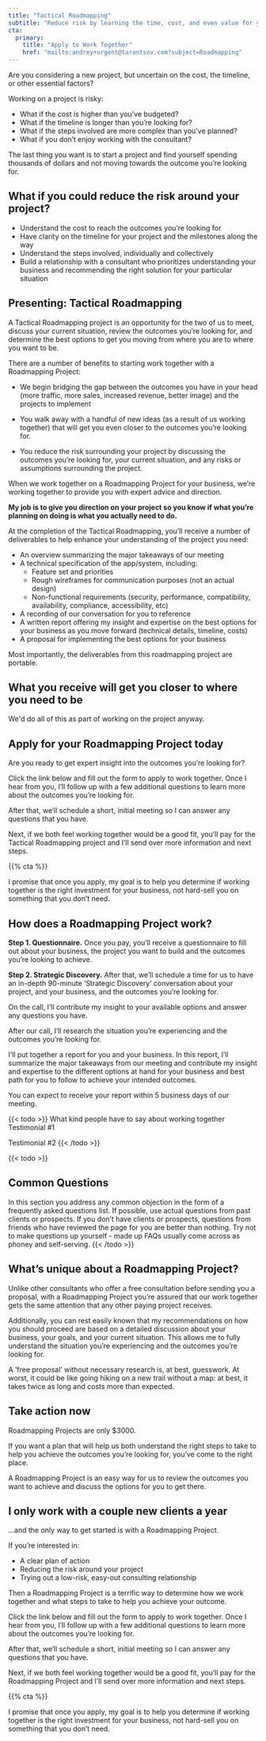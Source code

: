 ```yaml
---
title: "Tactical Roadmapping"
subtitle: "Reduce risk by learning the time, cost, and even value for your next project — before you start!"
cta:
  primary:
    title: "Apply to Work Together"
    href: "mailto:andrey+urgent@tarantsov.com?subject=Roadmapping"
---
```


Are you considering a new project, but uncertain on the cost, the timeline, or other essential factors?

Working on a project is risky:

* What if the cost is higher than you’ve budgeted?
* What if the timeline is longer than you’re looking for?
* What if the steps involved are more complex than you’ve planned?
* What if you don’t enjoy working with the consultant?

The last thing you want is to start a project and find yourself spending thousands of dollars and not moving towards the outcome you’re looking for.


## What if you could reduce the risk around your project?

* Understand the cost to reach the outcomes you’re looking for
* Have clarity on the timeline for your project and the milestones along the way
* Understand the steps involved, individually and collectively
* Build a relationship with a consultant who prioritizes understanding your business and recommending the right solution for your particular situation


## Presenting: Tactical Roadmapping

A Tactical Roadmapping project is an opportunity for the two of us to meet, discuss your current situation, review the outcomes you’re looking for, and determine the best options to get you moving from where you are to where you want to be.

There are a number of benefits to starting work together with a Roadmapping Project:

* We begin bridging the gap between the outcomes you have in your head (more traffic, more sales, increased revenue, better image) and the projects to implement

* You walk away with a handful of new ideas (as a result of us working together) that will get you even closer to the outcomes you’re looking for.

* You reduce the risk surrounding your project by discussing the outcomes you’re looking for, your current situation, and any risks or assumptions surrounding the project.

When we work together on a Roadmapping Project for your business, we’re working together to provide you with expert advice and direction.

**My job is to give you direction on your project so you know if what you’re planning on doing is what you actually need to do.**

At the completion of the Tactical Roadmapping, you’ll receive a number of deliverables to help enhance your understanding of the project you need:

* An overview summarizing the major takeaways of our meeting
* A technical specification of the app/system, including:
    * Feature set and priorities
    * Rough wireframes for communication purposes (not an actual design)
    * Non-functional requirements (security, performance, compatibility, availability, compliance, accessibility, etc)
* A recording of our conversation for you to reference
* A written report offering my insight and expertise on the best options for your business as you move forward (technical details, timeline, costs)
* A proposal for implementing the best options for your business

Most importantly, the deliverables from this roadmapping project are portable.


## What you receive will get you closer to where you need to be

We'd do all of this as part of working on the project anyway.


## Apply for your Roadmapping Project today

Are you ready to get expert insight into the outcomes you’re looking for?

Click the link below and fill out the form to apply to work together. Once I hear from you, I’ll follow up with a few additional questions to learn more about the outcomes you’re looking for.

After that, we’ll schedule a short, initial meeting so I can answer any questions that you have.

Next, if we both feel working together would be a good fit, you’ll pay for the Tactical Roadmapping project and I’ll send over more information and next steps.

{{% cta %}}

I promise that once you apply, my goal is to help you determine if working together is the right investment for your business, not hard-sell you on something that you don’t need.


## How does a Roadmapping Project work?

**Step 1. Questionnaire.** Once you pay, you’ll receive a questionnaire to fill out about your business, the project you want to build and the outcomes you’re looking to achieve.

**Step 2. Strategic Discovery.** After that, we’ll schedule a time for us to have an in-depth 90-minute ‘Strategic Discovery’ conversation about your project, and your business, and the outcomes you’re looking for.

On the call, I’ll contribute my insight to your available options and answer any questions you have.

After our call, I’ll research the situation you’re experiencing and the outcomes you’re looking for.

I’ll put together a report for you and your business. In this report, I’ll summarize the major takeaways from our meeting and contribute my insight and expertise to the different options at hand for your business and best path for you to follow to achieve your intended outcomes.

You can expect to receive your report within 5 business days of our meeting.

{{< todo >}}
What kind people have to say about working together
Testimonial #1

Testimonial #2
{{< /todo >}}


{{< todo >}}
## Common Questions

In this section you address any common objection in the form of a frequently asked questions list. If possible, use actual questions from past clients or prospects. If you don’t have clients or prospects, questions from friends who have reviewed the page for you are better than nothing. Try not to make questions up yourself - made up FAQs usually come across as phoney and self-serving.
{{< /todo >}}


## What’s unique about a Roadmapping Project?

Unlike other consultants who offer a free consultation before sending you a proposal, with a Roadmapping Project you’re assured that our work together gets the same attention that any other paying project receives.

Additionally, you can rest easily known that my recommendations on how you should proceed are based on a detailed discussion about your business, your goals, and your current situation. This allows me to fully understand the situation you’re experiencing and the outcomes you’re looking for.

A ‘free proposal’ without necessary research is, at best, guesswork. At worst, it could be like going hiking on a new trail without a map: at best, it takes twice as long and costs more than expected.


## Take action now

Roadmapping Projects are only $3000.

If you want a plan that will help us both understand the right steps to take to help you achieve the outcomes you’re looking for, you’ve come to the right place.

A Roadmapping Project is an easy way for us to review the outcomes you want to achieve and discuss the options for you to get there.


## I only work with a couple new clients a year

...and the only way to get started is with a Roadmapping Project.

If you’re interested in:

* A clear plan of action
* Reducing the risk around your project
* Trying out a low-risk, easy-out consulting relationship

Then a Roadmapping Project is a terrific way to determine how we work together and what steps to take to help you achieve your outcome.

Click the link below and fill out the form to apply to work together. Once I hear from you, I’ll follow up with a few additional questions to learn more about the outcomes you’re looking for.

After that, we’ll schedule a short, initial meeting so I can answer any questions that you have.

Next, if we both feel working together would be a good fit, you’ll pay for the Roadmapping Project and I’ll send over more information and next steps.

{{% cta %}}

I promise that once you apply, my goal is to help you determine if working together is the right investment for your business, not hard-sell you on something that you don’t need.
